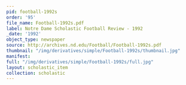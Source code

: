 ```yaml
---
pid: football-1992s
order: '95'
file_name: Football-1992s.pdf
label: Notre Dame Scholastic Football Review - 1992
_date: '1992'
object_type: newspaper
source: http://archives.nd.edu/Football/Football-1992s.pdf
thumbnail: "/img/derivatives/simple/Football-1992s/thumbnail.jpg"
manifest:
full: "/img/derivatives/simple/Football-1992s/full.jpg"
layout: scholastic_item
collection: scholastic
---
```

